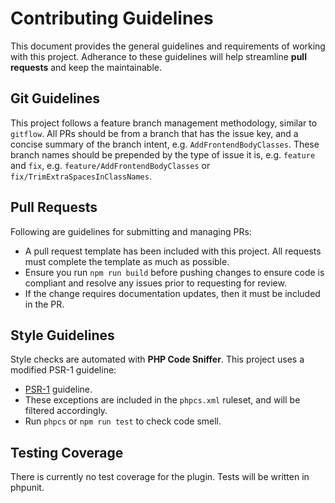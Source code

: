 # Contributing Guidelines

This document provides the general guidelines and requirements of working with this project. Adherance to these guidelines will help streamline **pull requests** and keep the maintainable.

## Git Guidelines

This project follows a feature branch management methodology, similar to `gitflow`. All PRs should be from a branch that has the issue key, and a concise summary of the branch intent, e.g. `AddFrontendBodyClasses`. These branch names should be prepended by the type of issue it is, e.g. `feature` and `fix`, e.g. `feature/AddFrontendBodyClasses` or `fix/TrimExtraSpacesInClassNames`.

## Pull Requests

Following are guidelines for submitting and managing PRs:

* A pull request template has been included with this project. All requests must complete the template as much as possible.
* Ensure you run `npm run build` before pushing changes to ensure code is compliant and resolve any issues prior to requesting for review.
* If the change requires documentation updates, then it must be included in the PR.

## Style Guidelines

Style checks are automated with **PHP Code Sniffer**. This project uses a modified PSR-1 guideline:

* [PSR-1](https://www.php-fig.org/psr/psr-1/) guideline.
* These exceptions are included in the `phpcs.xml` ruleset, and will be filtered accordingly.
* Run `phpcs` or `npm run test` to check code smell.

## Testing Coverage

There is currently no test coverage for the plugin. Tests will be written in phpunit.
